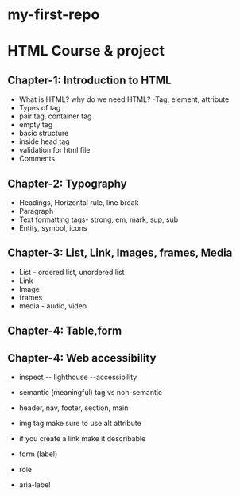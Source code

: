 # my-first-repo

# HTML Course & project

## Chapter-1: Introduction to HTML

- What is HTML? why do we need HTML?
  -Tag, element, attribute
- Types of tag
- pair tag, container tag
- empty tag
- basic structure
- inside head tag
- validation for html file
- Comments

## Chapter-2: Typography

- Headings, Horizontal rule, line break
- Paragraph
- Text formatting tags- strong, em, mark, sup, sub
- Entity, symbol, icons

## Chapter-3: List, Link, Images, frames, Media

- List - ordered list, unordered list
- Link
- Image
- frames
- media - audio, video

## Chapter-4: Table,form

## Chapter-4: Web accessibility
- inspect -- lighthouse --accessibility
- semantic (meaningful) tag vs non-semantic

- header, nav, footer, section, main
- img tag make sure to use alt attribute
- if you create a link make it describable
- form (label)
- role
- aria-label